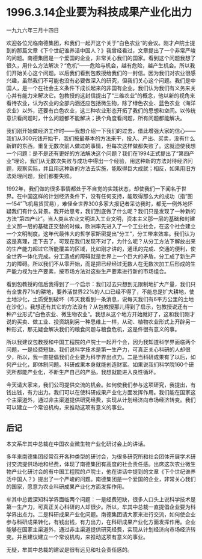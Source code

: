 # 1996.3.14企业要为科技成果产业化出力

一九九六年三月十四日  
  
 欢迎各位光临南德集团，和我们一起开这个关于“白色农业”的会议。刚才卢院士提到的那篇文章《下个世纪谁养活中国人？》我曾经看过，文章提出了一个非常严峻的问题。南德集团是一个爱国的企业，非常关心我们的国家。看到这个问题我想了很久，用什么方法解决？“危机”——危险与机会，越有危险，越产生机会。所以我们开始关心这个问题。以后我们看到包教授给我们的一封信。因为我们对农业很感兴趣，虽然我们不可能也没有必要做深入的研究，但我们关心这个问题。我们是中国人，是一个在社会主义条件下成长起来的非国有企业。我们认为我们有义务来关心并有能力来解决它。包教授的这封信提出了“三维农业”的概念，他以新的视角来看待农业，认为农业的全部内涵还应包括微生物，除了绿色农业、蓝色农业（海洋农业）以外，还要有白色农业，这三种农业形态开拓了我们的思想和空间。以传统意识看问题时，什么问题都不能解决；换个角度看问题，所有问题都能解决。  
  
 我们刚开始做经济工作时——我想介绍一下我们的过去，借此增强大家的信心——我们从300元钱开始干，我们按最基本的方法来干，投入、产出、买卖，没有什么新鲜的东西，重复无数次前人做过的事情，但每次这样做都失败了。这就迫使我想一个问题：是不是还有更好的方法解决这个问题？我们在1994正式提出了“第四产业”理论，我们从无数次失败与成功中得出一个经验，用这种新的方法对待经济问题，观察实际，并且用这种新的方法去实施，能取得巨大成就；相反，如果用旧方法处理问题，我们都要失败。  
  
 1992年，我们做的很多事情都处于不自觉的实践状态，却使我们一下闻名于世界。在中国这样的计划经济条件下，没有任何支持，能取得那么大的成功（指”图—154”飞机易货贸易），难怪全世界300多家大报记者采访我时，都无一例外地怀疑我们有什么背景。我开始思考，我们到底做了什么呢？我们只是发现了一种新的方法“第四产业”。当人类从农业文明进入工业文明，资本主义那一层的基础和封建主义那一层的基础正交替的时候，欧洲率先进入了一个工业社会，在这个社会建立一个文明制度。这年代最伟大的哲学家斯密提出“分工”，分工带来效率。我们认为这是真理，走下去了，可现在我们发现不对了，为什么呢？从分工方法下解放出来的生产能力超过它所能覆盖的区域，比如刚才讲的，通讯的完成、交通的便利，使全世界一体化完成。分工造成的障碍就是世界上一个巨大的矛盾，分工成了新生产力的障碍。所以我们不从零开始，而是把已经经过无数人在无数次加工后形成的生产能力视为生产要素，按市场方法对这些生产要素进行新的市场组合。  
  
 看到包教授的信后我得到了一个启示：我们过去只想到无限制地扩大产量，我们只有全世界7%的耕地，要养活世界22%的人口已经不得了，不能总是扩大耕地，使土地沙化，土质受到破坏（昨天我看到一条消息，说每天我们有6平方公里的土地在沙化）。我想还有其它的方法没有？从包教授那儿得到了启示，包教授说还有一种产业形式“白色农业、微生物农业”。我想从这个地方开始就好了，这和我们刚才说的买卖、做工业、投资跳到另一种思维上一样，从动、植物农业形式上开辟另一种形式，那无疑会解决我们的粮食问题与粮食危机，这是件很有意义的事。  
  
 所以我建议包教授和中国工程院的卢院士一起开个会，因为我知道科学界面临两个问题，一是经费短缺。我们说科学技术是第一生产力，可真正关心科研的人却很少，所以，我一直提倡我们企业要为科学界出点力。二是当科研成果有了以后，如何产业化，即体制问题。科研成果本身就能创造财富。如果说我们科学院160个研究所都能产业化，不断生产自己的产品，我想就能进入良性循环。  
  
 今天请大家来，我们公司提供交流的机会。如何使我们参与这项研究，我提出，有钱出钱，有力出力。我们可以在使科研成果产业化方面发挥作用。我们能在国家这个主渠道外，通过非主渠道提供研究经费，实现从计划经济向市场经济转变。我们可以建立一个常设机构，来推动这项有意义的事业。 

## **后记**

本文系牟其中总裁在中国农业微生物产业化研讨会上的讲话。  
  
 多年来南德集团经常召开各种类型的研讨会，为很多研究所和社会团体开展学术研讨交流提供场地和经费，体现了南德集团有高度的社会责任感。出席这次农业微生物产业化研讨会的有中国工程院的卢院士，他在讲话中提到的文章《下个世纪谁养活中国人？》提出了一个严峻的问题。南德集团是一个爱国的企业，非常关心我们的国家，愿意为农业科研成果产业化方面发挥作用。  
  
 牟其中总裁深知科学界面临两个问题：一是经费短缺，很多人口头上说科学技术是第一生产力，可真正关心科研的人却很少。所以，牟其中总裁一直提倡企业要为科学界出点力。二是科研成果产业化问题。南德集团请大家来进行交流，如何使企业参与科研成果转化，有钱出钱，有力出力，在科研成果产业化方面发挥作用。企业能够在国家主渠道外，通过非主渠道提供研究经费，实现从计划经济向市场经济转变。并且建议建立一个常设机构，来推动这项有意义的事业。  
  
 无疑，牟其中总裁的建议是很有远见和社会责任感的。  


